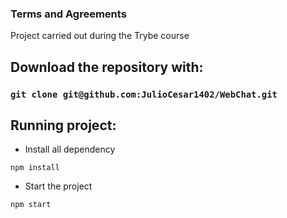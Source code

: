 ### Terms and Agreements

Project carried out during the Trybe course

## Download the repository with:
### `git clone git@github.com:JulioCesar1402/WebChat.git`

## Running project:

- Install all dependency
```
npm install
```
- Start the project
```
npm start
```
